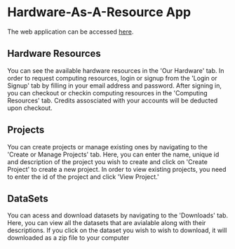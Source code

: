 # Hardware-As-A-Resource App

The web application can be accessed [here](https://haas-teamproject.herokuapp.com/).

## Hardware Resources
You can see the available hardware resources in the 'Our Hardware' tab. In order to request computing resources, login or signup from the 'Login or Signup' tab by filling in your email address and password. After signing in, you can checkout or checkin computing resources in the 'Computing Resources' tab. Credits assosciated with your accounts will be deducted upon checkout.

## Projects

You can create projects or manage existing ones by navigating to the 'Create or Manage Projects' tab. Here, you can enter the name, unique id and description of the project you wish to create and click on 'Create Project' to create a new project. In order to view existing projects, you need to enter the id of the project and click 'View Project.'

## DataSets

You can acess and download datasets by navigating to the 'Downloads' tab. Here, you can view all the datasets that are avialable along with their descriptions. If you click on the dataset you wish to wish to download, it will downloaded as a zip file to your computer
